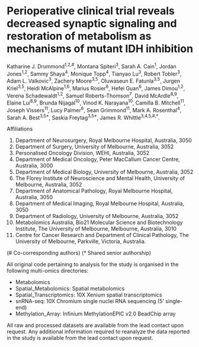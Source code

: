 # Perioperative clinical trial reveals decreased synaptic signaling and restoration of metabolism as mechanisms of mutant IDH inhibition 

Katharine J. Drummond<sup>1,2,#</sup>, Montana Spiteri<sup>3</sup>, Sarah A. Cain<sup>1</sup>, Jordan Jones<sup>1,2</sup>, Sammy Shaya<sup>4</sup>, Monique Topp<sup>4</sup>, Tianyao Lu<sup>3</sup>, Robert Tobler<sup>3</sup>, Adam L. Valkovic<sup>3</sup>, Zachery Moore<sup>3,5</sup>, Oluwaseun E. Fatunla<sup>3,5</sup>, Jurgen Kriel<sup>3,5</sup>, Heidi McAlpine<sup>1,6</sup>, Marius Rosier<sup>6</sup>, Hefei Guan<sup>6</sup>, James Dimou<sup>1,2</sup>, Verena Schadewaldt<sup>1,2</sup>, Samuel Roberts-Thomson<sup>7</sup>, David McArdle<sup>8,9</sup>, Elaine Lui<sup>8,9</sup>, Brunda Nijagal<sup>10</sup>, Vinod K. Narayana<sup>10</sup>, Camilla B. Mitchell<sup>11</sup>, Joseph Vissers<sup>11</sup>, Lucy Palmer<sup>6</sup>, Sean Grimmond<sup>11</sup>, Mark A. Rosenthal<sup>4</sup>, Sarah A. Best<sup>3,5*</sup>, Saskia Freytag<sup>3,5*</sup>, James R. Whittle<sup>3,4,5,#,*</sup>.  

Affiliations  
1. Department of Neurosurgery, Royal Melbourne Hospital, Australia, 3050  
2. Department of Surgery, University of Melbourne, Australia, 3052 
3. Personalised Oncology Division, WEHI, Australia, 3052 
4. Department of Medical Oncology, Peter MacCallum Cancer Centre, Australia, 3000 
5. Department of Medical Biology, University of Melbourne, Australia, 3052  
6. The Florey Institute of Neuroscience and Mental Health, University of Melbourne, Australia, 3052 
7. Department of Anatomical Pathology, Royal Melbourne Hospital, Australia, 3050 
8. Department of Medical Imaging, Royal Melbourne Hospital, Australia, 3050  
9. Department of Radiology, University of Melbourne, Australia, 3052  
10. Metabolomics Australia, Bio21 Molecular Science and Biotechnology Institute, The University of Melbourne, Melbourne, Australia, 3010 
11. Centre for Cancer Research and Department of Clinical Pathology, The University of Melbourne, Parkville, Victoria, Australia. 

(# Co-corresponding authors) 
(* Shared senior authorship)  

All original code pertaining to analysis for the study is organised in the following multi-omics directories:
* Metabolomics
* Spatial_Metabolomics: Spatial metabolomics
* Spatial_Transcriptomics: 10X Xenium spatial transcriptomics
* snRNA-seq: 10X Chromium single nuclei RNA sequencing (5' single-end)
* Methylation_Array: Infinium MethylationEPIC v2.0 BeadChip array

All raw and processed datasets are available from the lead contact upon request. 
Any additional information required to reanalyze the data reported in the study is available from the lead contact upon request. 
